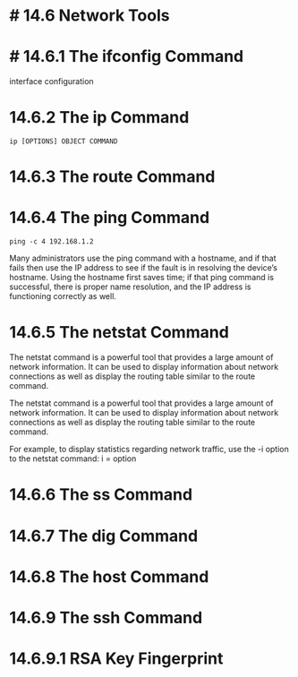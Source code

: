 # # 14.6 Network Tools


# # 14.6.1 The ifconfig Command

interface configuration


# 14.6.2 The ip Command

`ip [OPTIONS] OBJECT COMMAND`

# 14.6.3 The route Command



# 14.6.4 The ping Command

` ping -c 4 192.168.1.2  `

Many administrators use the ping command with a hostname, and if that fails then use the IP address to see if the fault is in resolving the device’s hostname. Using the hostname first saves time; if that ping command is successful, there is proper name resolution, and the IP address is functioning correctly as well.


# 14.6.5 The netstat Command

The netstat command is a powerful tool that provides a large amount of network information. It can be used to display information about network connections as well as display the routing table similar to the route command.


The netstat command is a powerful tool that provides a large amount of network information. It can be used to display information about network connections as well as display the routing table similar to the route command.

For example, to display statistics regarding network traffic, use the -i option to the netstat command: i = option

# 14.6.6 The ss Command

# 14.6.7 The dig Command

# 14.6.8 The host Command

# 14.6.9 The ssh Command

# 14.6.9.1 RSA Key Fingerprint
